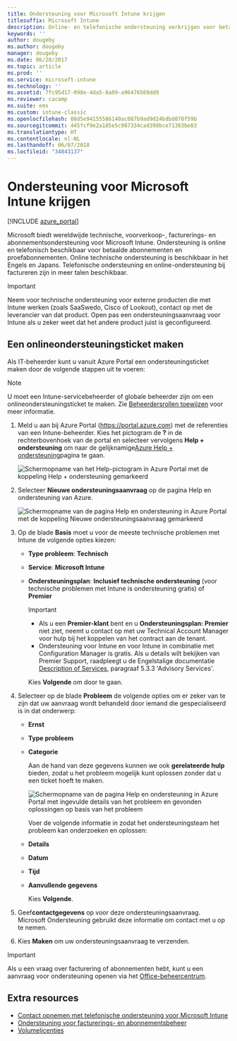 ```yaml
---
title: Ondersteuning voor Microsoft Intune krijgen
titlesuffix: Microsoft Intune
description: Online- en telefonische ondersteuning verkrijgen voor betaalde Microsoft Intune-abonnementen en proefabonnementen.
keywords: ''
author: dougeby
ms.author: dougeby
manager: dougeby
ms.date: 06/28/2017
ms.topic: article
ms.prod: ''
ms.service: microsoft-intune
ms.technology: ''
ms.assetid: 7fc95d17-098e-4da5-8a09-a96476569dd9
ms.reviewer: cacamp
ms.suite: ems
ms.custom: intune-classic
ms.openlocfilehash: 08d5e94155586140ac087b9ad9d24bdbd078f59b
ms.sourcegitcommit: 445fcf9e2a185e5c987334cad398bce71383be03
ms.translationtype: HT
ms.contentlocale: nl-NL
ms.lasthandoff: 06/07/2018
ms.locfileid: "34843137"
---
```

# <a name="how-to-get-support-for-microsoft-intune"></a>Ondersteuning voor Microsoft Intune krijgen

[!INCLUDE [azure_portal](./includes/note-for-both-portals.md)]

Microsoft biedt wereldwijde technische, voorverkoop-, facturerings- en abonnementsondersteuning voor Microsoft Intune. Ondersteuning is online en telefonisch beschikbaar voor betaalde abonnementen en proefabonnementen. Online technische ondersteuning is beschikbaar in het Engels en Japans. Telefonische ondersteuning en online-ondersteuning bij factureren zijn in meer talen beschikbaar.

>[!IMPORTANT]
> Neem voor technische ondersteuning voor externe producten die met Intune werken (zoals SaaSwedo, Cisco of Lookout), contact op met de leverancier van dat product. Open pas een ondersteuningsaanvraag voor Intune als u zeker weet dat het andere product juist is geconfigureerd.

## <a name="create-an-online-support-ticket"></a>Een onlineondersteuningsticket maken

Als IT-beheerder kunt u vanuit Azure Portal een ondersteuningsticket maken door de volgende stappen uit te voeren:
>[!NOTE]
>U moet een Intune-servicebeheerder of globale beheerder zijn om een onlineondersteuningsticket te maken. Zie [Beheerdersrollen toewijzen](https://docs.microsoft.com/azure/active-directory/active-directory-assign-admin-roles-azure-portal) voor meer informatie.
1. Meld u aan bij Azure Portal (<https://portal.azure.com>) met de referenties van een Intune-beheerder. Kies het pictogram de <strong>?</strong> in de rechterbovenhoek van de portal en selecteer vervolgens <strong>Help + ondersteuning</strong> om naar de gelijknamige[Azure Help + ondersteuning](https://ms.portal.azure.com/#blade/Microsoft_Azure_Support/HelpAndSupportBlade/overview)pagina te gaan.

    ![Schermopname van het Help-pictogram in Azure Portal met de koppeling Help + ondersteuning gemarkeerd](./media/azure-get-support.png)

2. Selecteer **Nieuwe ondersteuningsaanvraag** op de pagina Help en ondersteuning van Azure.

    ![Schermopname van de pagina Help en ondersteuning in Azure Portal met de koppeling Nieuwe ondersteuningsaanvraag gemarkeerd](./media/azure-support-ticket-link.png)

3. Op de blade **Basis** moet u voor de meeste technische problemen met Intune de volgende opties kiezen:
   - **Type probleem**: **Technisch**
   - **Service**: **Microsoft Intune**
   - **Ondersteuningsplan**: **Inclusief technische ondersteuning** (voor technische problemen met Intune is ondersteuning gratis) of **Premier**
    
     >[!IMPORTANT]
     >- Als u een **Premier-klant** bent en u **Ondersteuningsplan: Premier** niet ziet, neemt u contact op met uw Technical Account Manager voor hulp bij het koppelen van het contract aan de tenant.
     >- Ondersteuning voor Intune en voor Intune in combinatie met Configuration Manager is gratis. Als u details wilt bekijken van Premier Support, raadpleegt u de Engelstalige documentatie [Description of Services](https://enterprise.microsoft.com/en-us/services/services-list/), paragraaf 5.3.3 'Advisory Services'.

     Kies **Volgende** om door te gaan.

4. Selecteer op de blade **Probleem** de volgende opties om er zeker van te zijn dat uw aanvraag wordt behandeld door iemand die gespecialiseerd is in dat onderwerp:

   - **Ernst**
   - **Type probleem**
   - **Categorie**

     Aan de hand van deze gegevens kunnen we ook **gerelateerde hulp** bieden, zodat u het probleem mogelijk kunt oplossen zonder dat u een ticket hoeft te maken.

     ![Schermopname van de pagina Help en ondersteuning in Azure Portal met ingevulde details van het probleem en gevonden oplossingen op basis van het probleem](./media/support-need-solutions.png)

     Voer de volgende informatie in zodat het ondersteuningsteam het probleem kan onderzoeken en oplossen:
    
   - **Details**
   - **Datum**
   - **Tijd**
   - **Aanvullende gegevens**

     Kies **Volgende**.

5. Geef**contactgegevens** op voor deze ondersteuningsaanvraag. Microsoft Ondersteuning gebruikt deze informatie om contact met u op te nemen.
6. Kies **Maken** om uw ondersteuningsaanvraag te verzenden.

>[!IMPORTANT]
>Als u een vraag over facturering of abonnementen hebt, kunt u een aanvraag voor ondersteuning openen via het [Office-beheercentrum](https://portal.office.com/Support/SupportEntry.aspx).

## <a name="additional-resources"></a>Extra resources
- [Contact opnemen met telefonische ondersteuning voor Microsoft Intune](phone-support-contact.md)
- [Ondersteuning voor facturerings- en abonnementsbeheer](https://support.office.com/article/Contact-Office-365-for-business-support-Admin-Help-32a17ca7-6fa0-4870-8a8d-e25ba4ccfd4b)
- [Volumelicenties](http://go.microsoft.com/fwlink/p/?LinkID=282015)
